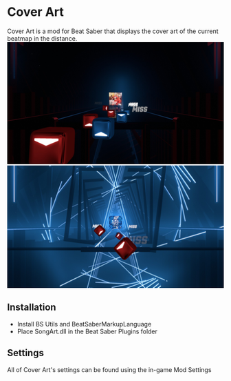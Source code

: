 # Cover Art
Cover Art is a mod for Beat Saber that displays the cover art of the current beatmap in the distance.
![Screenshot 1](SongArt/Screenshots/ss1.jpg)
![Screenshot 2](SongArt/Screenshots/ss2.jpg)

## Installation

- Install BS Utils and BeatSaberMarkupLanguage
- Place SongArt.dll in the Beat Saber Plugins folder

## Settings

All of Cover Art's settings can be found using the in-game Mod Settings